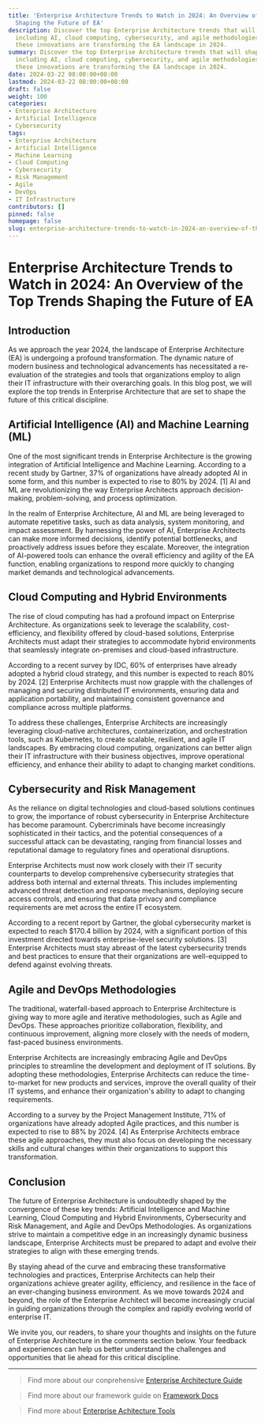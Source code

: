 ```yaml
---
title: 'Enterprise Architecture Trends to Watch in 2024: An Overview of the Top Trends
  Shaping the Future of EA'
description: Discover the top Enterprise Architecture trends that will shape the future,
  including AI, cloud computing, cybersecurity, and agile methodologies. Explore how
  these innovations are transforming the EA landscape in 2024.
summary: Discover the top Enterprise Architecture trends that will shape the future,
  including AI, cloud computing, cybersecurity, and agile methodologies. Explore how
  these innovations are transforming the EA landscape in 2024.
date: 2024-03-22 08:00:00+08:00
lastmod: 2024-03-22 08:00:00+08:00
draft: false
weight: 100
categories:
- Enterprise Architecture
- Artificial Intelligence
- Cybersecurity
tags:
- Enterprise Architecture
- Artificial Intelligence
- Machine Learning
- Cloud Computing
- Cybersecurity
- Risk Management
- Agile
- DevOps
- IT Infrastructure
contributors: []
pinned: false
homepage: false
slug: enterprise-architecture-trends-to-watch-in-2024-an-overview-of-the-top-trends-shaping-the-future-of-ea
---
```



# Enterprise Architecture Trends to Watch in 2024: An Overview of the Top Trends Shaping the Future of EA

## Introduction

As we approach the year 2024, the landscape of Enterprise Architecture (EA) is undergoing a profound transformation. The dynamic nature of modern business and technological advancements has necessitated a re-evaluation of the strategies and tools that organizations employ to align their IT infrastructure with their overarching goals. In this blog post, we will explore the top trends in Enterprise Architecture that are set to shape the future of this critical discipline.

## Artificial Intelligence (AI) and Machine Learning (ML)

One of the most significant trends in Enterprise Architecture is the growing integration of Artificial Intelligence and Machine Learning. According to a recent study by Gartner, 37% of organizations have already adopted AI in some form, and this number is expected to rise to 80% by 2024. [1] AI and ML are revolutionizing the way Enterprise Architects approach decision-making, problem-solving, and process optimization. 

In the realm of Enterprise Architecture, AI and ML are being leveraged to automate repetitive tasks, such as data analysis, system monitoring, and impact assessment. By harnessing the power of AI, Enterprise Architects can make more informed decisions, identify potential bottlenecks, and proactively address issues before they escalate. Moreover, the integration of AI-powered tools can enhance the overall efficiency and agility of the EA function, enabling organizations to respond more quickly to changing market demands and technological advancements.

## Cloud Computing and Hybrid Environments

The rise of cloud computing has had a profound impact on Enterprise Architecture. As organizations seek to leverage the scalability, cost-efficiency, and flexibility offered by cloud-based solutions, Enterprise Architects must adapt their strategies to accommodate hybrid environments that seamlessly integrate on-premises and cloud-based infrastructure.

According to a recent survey by IDC, 60% of enterprises have already adopted a hybrid cloud strategy, and this number is expected to reach 80% by 2024. [2] Enterprise Architects must now grapple with the challenges of managing and securing distributed IT environments, ensuring data and application portability, and maintaining consistent governance and compliance across multiple platforms.

To address these challenges, Enterprise Architects are increasingly leveraging cloud-native architectures, containerization, and orchestration tools, such as Kubernetes, to create scalable, resilient, and agile IT landscapes. By embracing cloud computing, organizations can better align their IT infrastructure with their business objectives, improve operational efficiency, and enhance their ability to adapt to changing market conditions.

## Cybersecurity and Risk Management

As the reliance on digital technologies and cloud-based solutions continues to grow, the importance of robust cybersecurity in Enterprise Architecture has become paramount. Cybercriminals have become increasingly sophisticated in their tactics, and the potential consequences of a successful attack can be devastating, ranging from financial losses and reputational damage to regulatory fines and operational disruptions.

Enterprise Architects must now work closely with their IT security counterparts to develop comprehensive cybersecurity strategies that address both internal and external threats. This includes implementing advanced threat detection and response mechanisms, deploying secure access controls, and ensuring that data privacy and compliance requirements are met across the entire IT ecosystem.

According to a recent report by Gartner, the global cybersecurity market is expected to reach $170.4 billion by 2024, with a significant portion of this investment directed towards enterprise-level security solutions. [3] Enterprise Architects must stay abreast of the latest cybersecurity trends and best practices to ensure that their organizations are well-equipped to defend against evolving threats.

## Agile and DevOps Methodologies

The traditional, waterfall-based approach to Enterprise Architecture is giving way to more agile and iterative methodologies, such as Agile and DevOps. These approaches prioritize collaboration, flexibility, and continuous improvement, aligning more closely with the needs of modern, fast-paced business environments.

Enterprise Architects are increasingly embracing Agile and DevOps principles to streamline the development and deployment of IT solutions. By adopting these methodologies, Enterprise Architects can reduce the time-to-market for new products and services, improve the overall quality of their IT systems, and enhance their organization's ability to adapt to changing requirements.

According to a survey by the Project Management Institute, 71% of organizations have already adopted Agile practices, and this number is expected to rise to 88% by 2024. [4] As Enterprise Architects embrace these agile approaches, they must also focus on developing the necessary skills and cultural changes within their organizations to support this transformation.

## Conclusion

The future of Enterprise Architecture is undoubtedly shaped by the convergence of these key trends: Artificial Intelligence and Machine Learning, Cloud Computing and Hybrid Environments, Cybersecurity and Risk Management, and Agile and DevOps Methodologies. As organizations strive to maintain a competitive edge in an increasingly dynamic business landscape, Enterprise Architects must be prepared to adapt and evolve their strategies to align with these emerging trends.

By staying ahead of the curve and embracing these transformative technologies and practices, Enterprise Architects can help their organizations achieve greater agility, efficiency, and resilience in the face of an ever-changing business environment. As we move towards 2024 and beyond, the role of the Enterprise Architect will become increasingly crucial in guiding organizations through the complex and rapidly evolving world of enterprise IT.

We invite you, our readers, to share your thoughts and insights on the future of Enterprise Architecture in the comments section below. Your feedback and experiences can help us better understand the challenges and opportunities that lie ahead for this critical discipline.

---

> Find more about our conprehensive [Enterprise Architecture Guide](/docs/ultimate-guides/chapter-1.1-introduction-of-enterprise-architecture/)

> Find more about our framework guide on [Framework Docs](/docs/frameworks/)

> Find more about [Enterprise Achitecture Tools](/docs/software-tools/)